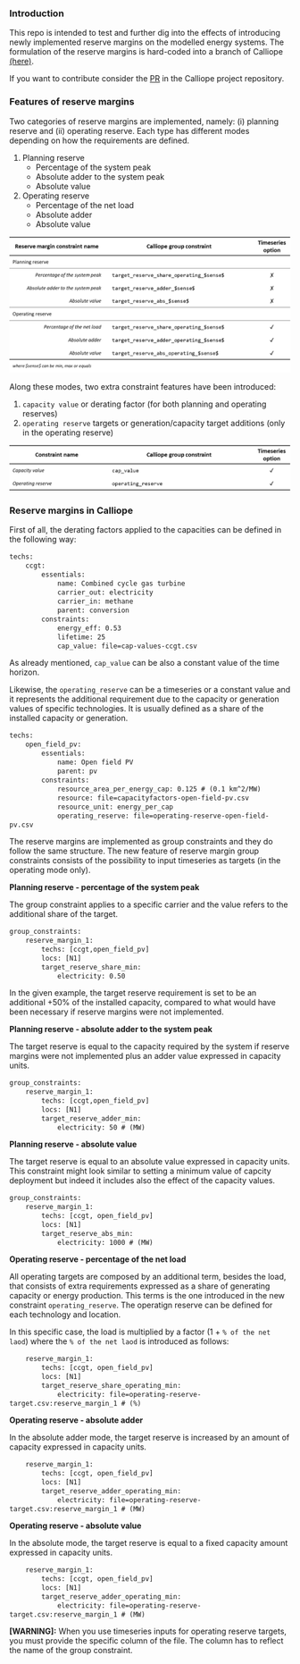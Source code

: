 ### Introduction ###

This repo is intended to test and further dig into the effects of introducing newly implemented reserve margins on the modelled energy systems.
The formulation of the reserve margins is hard-coded into a branch of Calliope [(here)](https://github.com/FraSanvit/calliope/tree/0.6-reserves-margins).

If you want to contribute consider the [PR](https://github.com/calliope-project/calliope/pull/517) in the Calliope project repository.

### Features of reserve margins ###

Two categories of reserve margins are implemented, namely: (i) planning reserve and (ii) operating reserve. Each type has different modes depending on how the requirements are defined.

1. Planning reserve
    * Percentage of the system peak
    * Absolute adder to the system peak
    * Absolute value
3. Operating reserve
    * Percentage of the net load
    * Absolute adder
    * Absolute value

<p align="center">
<img src="https://github.com/FraSanvit/reserve-margins/blob/main/docs/new_group_constraint_names.png" width="600">
</p>
  
Along these modes, two extra constraint features have been introduced:
1. `capacity value` or derating factor (for both planning and operating reserves)
2. `operating reserve` targets or generation/capacity target additions (only in the operating reserve)

<p align="center">
<img src="https://github.com/FraSanvit/reserve-margins/blob/main/docs/new_constraint_names.png" width="600">
</p>

### Reserve margins in Calliope ###

First of all, the derating factors applied to the capacities can be defined in the following way:
```
techs:
    ccgt:
        essentials:
            name: Combined cycle gas turbine
            carrier_out: electricity
            carrier_in: methane
            parent: conversion
        constraints:
            energy_eff: 0.53
            lifetime: 25
            cap_value: file=cap-values-ccgt.csv
```
As already mentioned, `cap_value` can be also a constant value of the time horizon.

Likewise, the `operating_reserve` can be a timeseries or a constant value and it represents the additional requirement due to the capacity or generation values of specific technologies. It is usually defined as a share of the installed capacity or generation.
```
techs:
    open_field_pv:
        essentials:
            name: Open field PV
            parent: pv
        constraints:
            resource_area_per_energy_cap: 0.125 # (0.1 km^2/MW)
            resource: file=capacityfactors-open-field-pv.csv
            resource_unit: energy_per_cap
            operating_reserve: file=operating-reserve-open-field-pv.csv
```

The reserve margins are implemented as group constraints and they do follow the same structure. The new feature of reserve margin group constraints consists of the possibility to input timeseries as targets (in the operating mode only).

**Planning reserve - percentage of the system peak**

The group constraint applies to a specific carrier and the value refers to the additional share of the target.

```
group_constraints:
    reserve_margin_1:
        techs: [ccgt,open_field_pv]
        locs: [N1]
        target_reserve_share_min:
            electricity: 0.50
```
In the given example, the target reserve requirement is set to be an additional +50% of the installed capacity, compared to what would have been necessary if reserve margins were not implemented.

**Planning reserve - absolute adder to the system peak**

The target reserve is equal to the capacity required by the system if reserve margins were not implemented plus an adder value expressed in capacity units.
```
group_constraints:
    reserve_margin_1:
        techs: [ccgt,open_field_pv]
        locs: [N1]
        target_reserve_adder_min:
            electricity: 50 # (MW)
```

**Planning reserve - absolute value**

The target reserve is equal to an absolute value expressed in capacity units. This constraint might look similar to setting a minimum value of capcity deployment but indeed it includes also the effect of the capacity values.
```
group_constraints:
    reserve_margin_1:
        techs: [ccgt, open_field_pv]
        locs: [N1]
        target_reserve_abs_min:
            electricity: 1000 # (MW)
```

**Operating reserve - percentage of the net load**

All operating targets are composed by an additional term, besides the load, that consists of extra requirements expressed as a share of generating capacity or energy production. This terms is the one introduced in the new constraint `operating_reserve`. The operatign reserve can be defined for each technology and location.

In this specific case, the load is multiplied by a factor (1 + `% of the net laod`) where the `% of the net laod` is introduced as follows:
```
    reserve_margin_1:
        techs: [ccgt, open_field_pv]
        locs: [N1]
        target_reserve_share_operating_min:
            electricity: file=operating-reserve-target.csv:reserve_margin_1 # (%)
```

**Operating reserve - absolute adder**

In the absolute adder mode, the target reserve is increased by an amount of capacity expressed in capacity units.
```
    reserve_margin_1:
        techs: [ccgt, open_field_pv]
        locs: [N1]
        target_reserve_adder_operating_min:
            electricity: file=operating-reserve-target.csv:reserve_margin_1 # (MW)
```

**Operating reserve - absolute value**

In the absolute mode, the target reserve is equal to a fixed capacity amount expressed in capacity units.
```
    reserve_margin_1:
        techs: [ccgt, open_field_pv]
        locs: [N1]
        target_reserve_adder_operating_min:
            electricity: file=operating-reserve-target.csv:reserve_margin_1 # (MW)
```

**[WARNING]:** When you use timeseries inputs for operating reserve targets, you must provide the specific column of the file. The column has to reflect the name of the group constraint.
